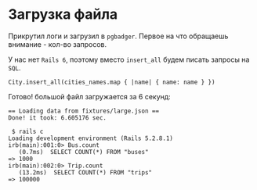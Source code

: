 # Загрузка файла

Прикрутил логи и загрузил в `pgbadger`. Первое на что обращаешь внимание - кол-во запросов.

У нас нет `Rails 6`, поэтому вместо `insert_all` будем писать запросы на `SQL`.
```
City.insert_all(cities_names.map { |name| { name: name } })
```

Готово! большой файл загружается за 6 секунд:
```
== Loading data from fixtures/large.json ==
Done! it took: 6.605176 sec.

 $ rails c
Loading development environment (Rails 5.2.8.1)
irb(main):001:0> Bus.count
   (0.7ms)  SELECT COUNT(*) FROM "buses"
=> 1000
irb(main):002:0> Trip.count
   (13.2ms)  SELECT COUNT(*) FROM "trips"
=> 100000
```
